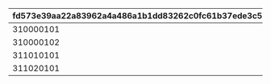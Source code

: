 |fd573e39aa22a83962a4a486a1b1dd83262c0fc61b37ede3c5092dc47f56d7c6|734e8f3409144a1b71186de7b68a4ecb2e3eeab5e9ef3d4e70254f72b614e414|3c88b7c498cb8cc2da21e0f554a90415d6ebbd07ec45bde578697c91030c9147|d46c8cbdbbf818c342ea79b003c9e0d4c67db055c07d8a6b9e9f4b8394350397|
| --- | --- | --- | --- |
|310000101|50|1|2|
|310000102|-50|2|2|
|311010101|50|2|1|
|311020101|70|2|1|
